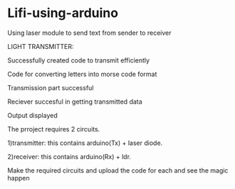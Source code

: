 # Lifi-using-arduino
Using laser module to send text from sender to receiver

LIGHT TRANSMITTER:

Successfully created code to transmit efficiently

Code for converting letters into morse code format

Transmission part successful

Reciever succesful in getting transmitted data

Output displayed


The prroject requires 2 circuits.

1)transmitter: this contains arduino(Tx) + laser diode.

2)receiver: this contains arduino(Rx) + ldr.

Make the required circuits and upload the code for each and see the magic happen
